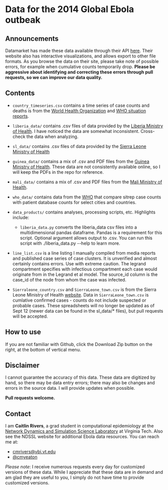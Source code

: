 Data for the 2014 Global Ebola outbeak
=====

## Announcements
Datamarket has made these data available through their API [here](https://datamarket.com/data/list/?q=ebola&ref=search). Their website also has interactive visualizations, and allows export to other file formats. As you browse the data on their site, please take note of possible errors, for example when cumulative counts temporarily drop. **Please be aggressive about identifying and correcting these errors through pull requests, so we can improve our data quality.** 


## Contents

* `country_timeseries.csv` contains a time series of case counts and deaths is from the [World Health Organization](http://www.who.int/csr/don/en/) and [WHO situation reports](http://www.who.int/csr/disease/ebola/situation-reports/en/).
* `liberia_data/` contains .csv files of data provided by the [Liberia Ministry of Health](http://www.mohsw.gov.lr/content_display.php?sub=report2). I have noticed the data are somewhat inconsistent. Cross-check the data when analyzing.
* `sl_data/` contains .csv files of data provided by the [Sierra Leone Ministry of Health](http://health.gov.sl/?page_id=583)
* `guinea_data/` contains a mix of .csv and PDF files from the [Guinea Ministry of Health](http://actuconakry.com/wp-content/uploads/2014/10/). These data are not consistently available online, so I will keep the PDFs in the repo for reference.
* `mali_data/` contains a mix of .csv and PDF files from the [Mali Ministry of Health](http://www.sante.gov.ml/). 
* `who_data/` contains data from the [WHO](http://apps.who.int/gho/data/node.ebola-sitrep) that compare sitrep case counts with patient database counts for select cities and countries.
* `data_products/` contains analyses, processing scripts, etc. Highlights include:
  * `liberia_data.py` converts the liberia_data csv files into a multidimensional pandas dataframe. Pandas is a requirement for this script. Optional argument allows output to .csv. You can run this script with ./liberia_data.py --help to learn more.

* `line_list.csv` is a line listing I manually compiled from media reports and published case series of case clusters. It is unverified and almost certainly contains errors. Use with extreme caution. The legrand compartment specifies with infectious compartment each case would originate from in the Legrand et al model. The source_id column is the case_id of the node from whom the case was infected.
* `Sierraleone_country.csv` and `SierraLeone_town.csv` is from the Sierra Leone Ministry of Health [website](http://health.gov.sl/?page_id=583). Data in `SierraLeone_town.csv` is cumlative confirmed cases - counts do not include suspected or probable cases. These spreadsheets will no longer be updated as of Sept 12 (newer data can be found in the sl_data/* files), but pull requests will be accepted.

## How to use

If you are not familiar with Github, click the Download Zip button on the right, at the bottom of vertical menu.

## Disclaimer

I cannot guarantee the accuracy of this data. These data are digitized by hand, so there may be data entry errors; there may also be changes and errors in the source data. I will provide updates when possible.

**Pull requests welcome.**

## Contact

I am **Caitlin Rivers**, a grad student in computational epidemiology at the [Network Dynamics and Simulation Science Laboratory](http://www.vbi.vt.edu/ndssl) at Virginia Tech. Also see the NDSSL website for additional Ebola data resources. You can reach me at:
* cmrivers@vbi.vt.edu
* [@cmyeaton](https://twitter.com/cmyeaton)

*Please note*: I receive numerous requests every day for customized versions of these data. While I appreciate that these data are in demand and am glad they are useful to you, I simply do not have time to provide customized versions.


